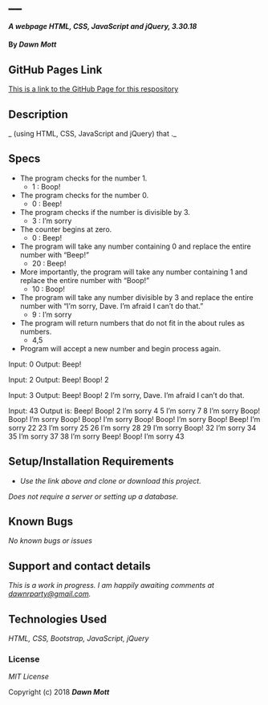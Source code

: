 # __

#### _A webpage  HTML, CSS, JavaScript and jQuery, 3.30.18_

#### By _**Dawn Mott**_

## GitHub Pages Link
[This is a link to the GitHub Page for this respository](https://dawnabelle.github.io//)

## Description

_ (using HTML, CSS, JavaScript and jQuery) that ._

## Specs

* The program checks for the number 1.
  -   1 : Boop!
* The program checks for the number 0.
  -   0 : Beep!
* The program checks if the number is divisible by 3.
  -   3 : I’m sorry
* The counter begins at zero.
  -   0 : Beep!
* The program will take any number containing 0 and replace the entire number with “Beep!”
  -   20 : Beep!
* More importantly, the program will take any number containing 1 and replace the entire number with “Boop!”
  -   10 : Boop!
* The program will take any number divisible by 3 and replace the entire number with “I’m sorry, Dave. I’m afraid I can’t do that.”
  -   9 : I’m sorry
* The program will return numbers that do not fit in the about rules as numbers.
  -   4,5
* Program will accept a new number and begin process again.


Input: 0
Output: Beep!

Input: 2
Output: Beep! Boop! 2

Input: 3
Output: Beep! Boop! 2 I’m sorry, Dave. I’m afraid I can’t do that.

Input: 43
Output is:
Beep! Boop! 2 I’m sorry 4 5 I’m sorry 7 8 I’m sorry Boop! Boop! I’m sorry Boop! Boop! I’m sorry Boop! Boop! I’m sorry Boop! Beep! I’m sorry 22 23 I’m sorry 25 26 I’m sorry 28 29 I’m sorry Boop! 32 I’m sorry 34 35 I’m sorry 37 38 I’m sorry Beep! Boop! I’m sorry 43

## Setup/Installation Requirements

* _Use the link above and clone or download this project._

_Does not require a server or setting up a database._

## Known Bugs

_No known bugs or issues_

## Support and contact details

_This is a work in progress. I am happily awaiting comments at dawnrparty@gmail.com._

## Technologies Used

_HTML, CSS, Bootstrap, JavaScript, jQuery_

### License

*MIT License*

Copyright (c) 2018 **_Dawn Mott_**
